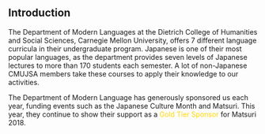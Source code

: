 ## Introduction

The Department of Modern Languages at the Dietrich College of Humanities and Social Sciences, Carnegie Mellon University,
offers 7 different language curricula in their undergraduate program.
Japanese is one of their most popular languages, as the department provides seven levels of Japanese lectures to more than 170 students each semester. 
A lot of non-Japanese CMUJSA members take these courses to apply their knowledge to our activities.

The Department of Modern Language has generously sponsored us each year, funding events such as the Japanese Culture Month and Matsuri.
This year, they continue to show their support as a <font color="Gold">Gold Tier Sponsor</font> for Matsuri 2018.
